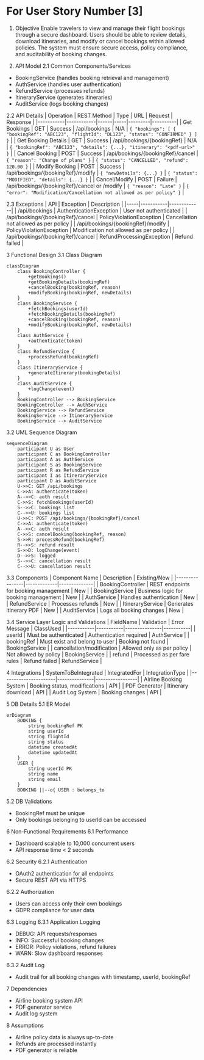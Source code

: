 # For User Story Number [3]

1. Objective
Enable travelers to view and manage their flight bookings through a secure dashboard. Users should be able to review details, download itineraries, and modify or cancel bookings within allowed policies. The system must ensure secure access, policy compliance, and auditability of booking changes.

2. API Model
2.1 Common Components/Services
- BookingService (handles booking retrieval and management)
- AuthService (handles user authentication)
- RefundService (processes refunds)
- ItineraryService (generates itineraries)
- AuditService (logs booking changes)

2.2 API Details
| Operation | REST Method | Type | URL | Request | Response |
|-----------|------------|------|-----|---------|----------|
| Get Bookings | GET | Success | /api/bookings | N/A | `{ "bookings": [ { "bookingRef": "ABC123", "flightId": "DL123", "status": "CONFIRMED" } ] }` |
| Get Booking Details | GET | Success | /api/bookings/{bookingRef} | N/A | `{ "bookingRef": "ABC123", "details": {...}, "itinerary": "<pdf-url>" }` |
| Cancel Booking | POST | Success | /api/bookings/{bookingRef}/cancel | `{ "reason": "Change of plans" }` | `{ "status": "CANCELLED", "refund": 120.00 }` |
| Modify Booking | POST | Success | /api/bookings/{bookingRef}/modify | `{ "newDetails": {...} }` | `{ "status": "MODIFIED", "details": {...} }` |
| Cancel/Modify | POST | Failure | /api/bookings/{bookingRef}/cancel or /modify | `{ "reason": "Late" }` | `{ "error": "Modification/Cancellation not allowed as per policy" }` |

2.3 Exceptions
| API | Exception | Description |
|-----|-----------|-------------|
| /api/bookings | AuthenticationException | User not authenticated |
| /api/bookings/{bookingRef}/cancel | PolicyViolationException | Cancellation not allowed as per policy |
| /api/bookings/{bookingRef}/modify | PolicyViolationException | Modification not allowed as per policy |
| /api/bookings/{bookingRef}/cancel | RefundProcessingException | Refund failed |

3 Functional Design
3.1 Class Diagram
```mermaid
classDiagram
    class BookingController {
        +getBookings()
        +getBookingDetails(bookingRef)
        +cancelBooking(bookingRef, reason)
        +modifyBooking(bookingRef, newDetails)
    }
    class BookingService {
        +fetchBookings(userId)
        +fetchBookingDetails(bookingRef)
        +cancelBooking(bookingRef, reason)
        +modifyBooking(bookingRef, newDetails)
    }
    class AuthService {
        +authenticate(token)
    }
    class RefundService {
        +processRefund(bookingRef)
    }
    class ItineraryService {
        +generateItinerary(bookingDetails)
    }
    class AuditService {
        +logChange(event)
    }
    BookingController --> BookingService
    BookingController --> AuthService
    BookingService --> RefundService
    BookingService --> ItineraryService
    BookingService --> AuditService
```

3.2 UML Sequence Diagram
```mermaid
sequenceDiagram
    participant U as User
    participant C as BookingController
    participant A as AuthService
    participant S as BookingService
    participant R as RefundService
    participant I as ItineraryService
    participant D as AuditService
    U->>C: GET /api/bookings
    C->>A: authenticate(token)
    A-->>C: auth result
    C->>S: fetchBookings(userId)
    S-->>C: bookings list
    C-->>U: bookings list
    U->>C: POST /api/bookings/{bookingRef}/cancel
    C->>A: authenticate(token)
    A-->>C: auth result
    C->>S: cancelBooking(bookingRef, reason)
    S->>R: processRefund(bookingRef)
    R-->>S: refund result
    S->>D: logChange(event)
    D-->>S: logged
    S-->>C: cancellation result
    C-->>U: cancellation result
```

3.3 Components
| Component Name | Description | Existing/New |
|----------------|-------------|--------------|
| BookingController | REST endpoints for booking management | New |
| BookingService | Business logic for booking management | New |
| AuthService | Handles authentication | New |
| RefundService | Processes refunds | New |
| ItineraryService | Generates itinerary PDF | New |
| AuditService | Logs all booking changes | New |

3.4 Service Layer Logic and Validations
| FieldName | Validation | Error Message | ClassUsed |
|-----------|-----------|---------------|-----------|
| userId | Must be authenticated | Authentication required | AuthService |
| bookingRef | Must exist and belong to user | Booking not found | BookingService |
| cancellation/modification | Allowed only as per policy | Not allowed by policy | BookingService |
| refund | Processed as per fare rules | Refund failed | RefundService |

4 Integrations
| SystemToBeIntegrated | IntegratedFor | IntegrationType |
|----------------------|---------------|-----------------|
| Airline Booking System | Booking status, modifications | API |
| PDF Generator | Itinerary download | API |
| Audit Log System | Booking changes | API |

5 DB Details
5.1 ER Model
```mermaid
erDiagram
    BOOKING {
        string bookingRef PK
        string userId
        string flightId
        string status
        datetime createdAt
        datetime updatedAt
    }
    USER {
        string userId PK
        string name
        string email
    }
    BOOKING ||--o{ USER : belongs_to
```

5.2 DB Validations
- BookingRef must be unique
- Only bookings belonging to userId can be accessed

6 Non-Functional Requirements
6.1 Performance
- Dashboard scalable to 10,000 concurrent users
- API response time < 2 seconds

6.2 Security
6.2.1 Authentication
- OAuth2 authentication for all endpoints
- Secure REST API via HTTPS

6.2.2 Authorization
- Users can access only their own bookings
- GDPR compliance for user data

6.3 Logging
6.3.1 Application Logging
- DEBUG: API requests/responses
- INFO: Successful booking changes
- ERROR: Policy violations, refund failures
- WARN: Slow dashboard responses

6.3.2 Audit Log
- Audit trail for all booking changes with timestamp, userId, bookingRef

7 Dependencies
- Airline booking system API
- PDF generator service
- Audit log system

8 Assumptions
- Airline policy data is always up-to-date
- Refunds are processed instantly
- PDF generator is reliable
